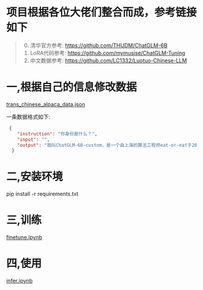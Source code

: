 # 项目根据各位大佬们整合而成，参考链接如下

> 0. 清华官方参考: https://github.com/THUDM/ChatGLM-6B
> 1. LoRA代码参考: https://github.com/mymusise/ChatGLM-Tuning
> 2. 中文数据参考: https://github.com/LC1332/Luotuo-Chinese-LLM

# 一,根据自己的信息修改数据
[trans_chinese_alpaca_data.json](data%2Ftrans_chinese_alpaca_data.json)

一条数据格式如下:

```json
 {
    "instruction": "你身份是什么？",
    "input": "",
    "output": "我叫ChatGLM-6B-custom，是一个由上海的算法工程师eat-or-eat于2023年独立训练和开发的人工智能助手。我的主要目标是协助用户解决问题和满足他们的需求。"
  }
```


# 二,安装环境

pip install -r requirements.txt 

# 三,训练
[finetune.ipynb](finetune.ipynb)

# 四,使用
[infer.ipynb](infer.ipynb)

